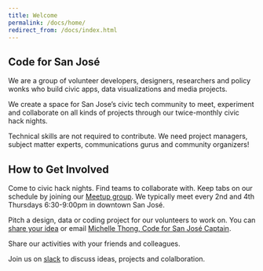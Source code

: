 ```yaml
---
title: Welcome
permalink: /docs/home/
redirect_from: /docs/index.html
---
```


## Code for San José


We are a group of volunteer developers, designers, researchers and policy wonks who build civic apps, data visualizations and media projects. 

We create a space for San Jose’s civic tech community to meet, experiment and collaborate on all kinds of projects through our twice-monthly civic hack nights. 

Technical skills are not required to contribute. We need project managers, subject matter experts, communications gurus and community organizers! 


## How to Get Involved

Come to civic hack nights. Find teams to collaborate with. Keep tabs on our schedule by joining our [Meetup group]( https://meetup.com/code-for-san-jose). We typically meet every 2nd and 4th Thursdays 6:30-9:00pm in downtown San José. 

Pitch a design, data or coding project for our volunteers to work on. You can [share your idea](https://github.com/codeforsanjose/Project-Ideas/issues) or email [Michelle Thong, Code for San José Captain](emailto:mthong@gmail.com). 

Share our activities with your friends and colleagues. 
 
Join us on [slack](https://slackin-c4sj.herokuapp.com/) to discuss ideas, projects and colalboration. 

